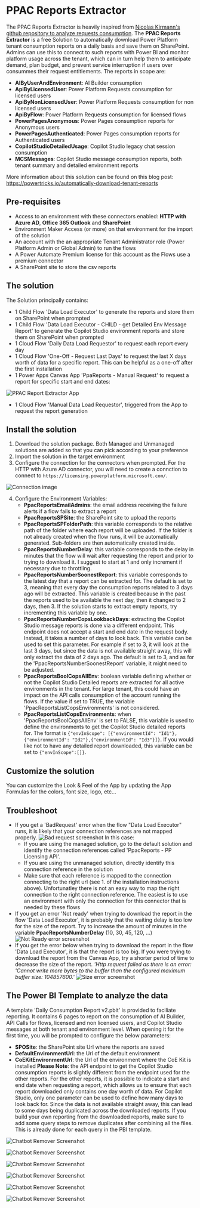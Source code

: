 # PPAC Reports Extractor
The PPAC Reports Extractor is heavily inspired from [Nicolas Kirmann's github repository to analyze requests consumption](https://github.com/Nicokirr/PPRequestAnalyzer).
The **PPAC Reports Extractor** is a free Solution to automatically download Power Platform tenant consumption reports on a daily basis and save them on SharePoint. Admins can use this to connect to such reports with Power BI and monitor platform usage across the tenant, which can in turn help them to anticipate demand, plan budget, and prevent service interruption if users over consummes their request entitlements. The reports in scope are:
- **AIByUserAndEnvironment**: AI Builder consumption
- **ApiByLicensedUser**: Power Platform Requests consumption for licensed users
- **ApiByNonLicensedUser**: Power Platform Requests consumption for non licensed users
- **ApiByFlow**: Power Platform Requests consumption for licensed flows
- **PowerPagesAnonymous**: Power Pages consumption reports for Anonymous users
- **PowerPagesAuthenticated**: Power Pages consumption reports for Authenticated users
- **CopilotStudioDetailedUsage**: Copilot Studio legacy chat session consumption
- **MCSMessages**: Copilot Studio message consumption reports, both tenant summary and detailed environment reports

More information about this solution can be found on this blog post: https://powertricks.io/automatically-download-tenant-reports 

## Pre-requisites
- Access to an environment with these connectors enabled: **HTTP with Azure AD**, **Office 365 Outlook** and **SharePoint**
- Environment Maker Access (or more) on that environment for the import of the solution
- An account with the an appropriate Tenant Administrator role (Power Platform Admin or Global Admin) to run the flows
- A Power Automate Premium license for this account as the Flows use a premium connector
- A SharePoint site to store the csv reports

## The solution
The Solution principally contains:
- 1 Child Flow 'Data Load Executor' to generate the reports and store them on SharePoint when prompted
- 1 Child Flow 'Data Load Executor - CHILD - get Detailed Env Message Report' to generate the Copilot Studio environment reports and store them on SharePoint when prompted
- 1 Cloud Flow 'Daily Data Load Requestor' to request each report every day
- 1 Cloud Flow 'One-Off - Request Last Days' to request the last X days worth of data for a specific report. This can be helpful as a one-off after the first installation
- 1 Power Apps Canvas App 'PpaReports - Manual Request' to request a report for specific start and end dates:  

![PPAC Report Extractor App](https://github.com/ValentinMaz/Power-Platform-Samples/blob/b9981210dc43f19661737f318984371a9969eea6/PPAC%20Reports%20Extractor/Screenshots/PPAC%20Reports%20Extractor%20-%20App.png)
- 1 Cloud Flow 'Manual Data Load Requestor', triggered from the App to request the report generation

## Install the solution
1. Download the solution package. Both Managed and Unmanaged solutions are added so that you can pick according to your preference
2. Import the solution in the target environment
3. Configure the connection for the connectors when prompted. For the HTTP with Azure AD connector, you will need to create a connction to connect to `https://licensing.powerplatform.microsoft.com/`.  

![Connection image](https://github.com/ValentinMaz/Power-Platform-Samples/blob/e60325a5d5918918f2960d131973d9d1fad12bc8/PPAC%20Reports%20Extractor/Screenshots/PPAC%20Reports%20Extractor%20-%20Connections%203.png)

4. Configure the Environment Variables:
    - **PpacReportsEmailAdmins**: the email address receiving the failure alerts if a flow fails to extract a report
    - **PpacReportsSPSite**: the SharePoint site to upload the reports
    - **PpacReportsSPFolderPath**: this variable corresponds to the relative path of the folder where each report will be uploaded. If the folder is not already created when the flow runs, it will be automatically generated. Sub-folders are then automatically created inside.
    - **PpacReportsNumberDelay**: this variable corresponds to the delay in minutes that the flow will wait after requesting the report and prior to trying to download it. I suggest to start at 1 and only increment if necessary due to throttling.
    - **PpacReportsNumberSoonestReport**: this variable corresponds to the latest day that a report can be extracted for. The default is set to 3, meaning that every day the consumption reports related to 3 days ago will be extracted. This variable is created because in the past the reports used to be available the next day, then it changed to 2 days, then 3. If the solution starts to extract empty reports, try incrementing this variable by one.
    - **PpacReportsNumberCopsLookbackDays**: extracting the Copilot Studio message reports is done via a different endpoint. This endpoint does not accept a start and end date in the request body. Instead, it takes a number of days to look back. This variable can be used to set this parameter. For example if set to 3, it will look at the last 3 days, but since the data is not available straight away, this will only extract the data of 2 days ago. The default is set to 3, and as for the 'PpacReportsNumberSoonestReport' variable, it might need to be adjusted.
    - **PpacReportsBoolCopsAllEnv**: boolean variable defining whether or not the Copilot Studio Detailed reports are extracted for all active environments in the tenant. For large tenant, this could have an impact on the API calls consumption of the account running the flows. If the value if set to TRUE, the variable 'PpacReportsListCopsEnvironments' is not considered.
    - **PpacReportsListCopsEnvironments**: when 'PpacReportsBoolCopsAllEnv' is set to FALSE, this variable is used to define the environments to get the Copilot Studio detailed reports for. The format is `{"envInScope": [{"environmentId": "Id1"},{"environmentId": "Id2"},{"environmentId": "Id3"}]}`. If you would like not to have any detailed report downloaded, this variable can be set to `{"envInScope":[]}`.

## Customize the solution
You can customize the Look & Feel of the App by updating the App Formulas for the colors, font size, logo, etc...

## Troubleshoot
- If you get a 'BadRequest' error when the flow "Data Load Executor" runs, it is likely that your connection references are not mapped properly.
![Bad request screenshot](https://github.com/ValentinMaz/Power-Platform-Samples/blob/e60325a5d5918918f2960d131973d9d1fad12bc8/PPAC%20Reports%20Extractor/Screenshots/PPAC%20Reports%20Extractor%20-%20Bad%20Request.png)
In this case:
    - If you are using the managed solution, go to the default solution and identify the connection references called 'PpacReports - PP Licensing API'.
    - If you are using the unmanaged solution, directly identify this connection reference in the solution
    - Make sure that each reference is mapped to the connection connecting to the right url (see 1. of the installation instructions above). Unfortunatley there is not an easy way to map the right connection to the right connection reference. The easiest is to use an environment with only the connection for this connector that is needed by these flows
- If you get an error 'Not ready' when trying to download the report in the flow 'Data Load Executor', it is probably that the waiting delay is too low for the size of the report. Try to increase the amount of minutes in the variable **PpacReportsNumberDelay** (10, 30, 45, 120, ...)
![Not Ready error screenshot](https://github.com/ValentinMaz/Power-Platform-Samples/blob/e60325a5d5918918f2960d131973d9d1fad12bc8/PPAC%20Reports%20Extractor/Screenshots/PPAC%20Reports%20Extractor%20-%20Error%20NotReady.png)
- If you get the error below when trying to download the report in the flow 'Data Load Executor', it is that the report is too big. If you were trying to download the report from the Canvas App, try a shorter period of time to decrease the size of the report.
*'Http request failed as there is an error: 'Cannot write more bytes to the buffer than the configured maximum buffer size: 104857600.'*
![Size error screenshot](https://github.com/ValentinMaz/Power-Platform-Samples/blob/eab6a865ab8f02943fbd2b55596b9dfebf73c048/PPAC%20Reports%20Extractor/Screenshots/PPAC%20Reports%20Extractor%20-%20Error%20Size.png)

## The Power BI Template to analyze the data
A template 'Daily Consumption Report v2.pbit' is provided to faciliate reporting. It contains 6 pages to report on the consumption of AI Builder, API Calls for flows, licensed and non licensed users, and Copilot Studio messages at both tenant and environment level.
When opening it for the first time, you will be prompted to configure the below parameters:
- **SPOSite**: the SharePoint site Url where the reports are saved
- **DefaultEnvironmentUrl**: the Url of the default environment
- **CoEKitEnvironmentUrl**: the Url of the environment where the CoE Kit is installed
**Please Note**: the API endpoint to get the Copilot Studio consumption reports is slightly different from the endpoint used for the other reports. For the other reports, it is possible to indicate a start and end date when requesting a report, which allows us to ensure that each report downloaded only contains one day worth of data. For Copilot Studio, only one parameter can be used to define how many days to look back for. Since the data is not available straight away, this can lead to some days being duplicated across the downloaded reports. If you build your own reporting from the downloaded reports, make sure to add some query steps to remove duplicates after combining all the files. This is already done for each query in the PBI template.

![Chatbot Remover Screenshot](/PPAC%20Reports%20Extractor/Screenshots/daily-consumption-AIBuilder.png)

![Chatbot Remover Screenshot](/PPAC%20Reports%20Extractor/Screenshots/daily-consumption-APICallsFlows.png)

![Chatbot Remover Screenshot](/PPAC%20Reports%20Extractor/Screenshots/daily-consumption-APICalls.png)

![Chatbot Remover Screenshot](/PPAC%20Reports%20Extractor/Screenshots/daily-consumption-APICallsNonLicensed.png)

![Chatbot Remover Screenshot](/PPAC%20Reports%20Extractor/Screenshots/daily-consumption-CopsTenant.png)

![Chatbot Remover Screenshot](/PPAC%20Reports%20Extractor/Screenshots/daily-consumption-CopsEnvironment.png)
